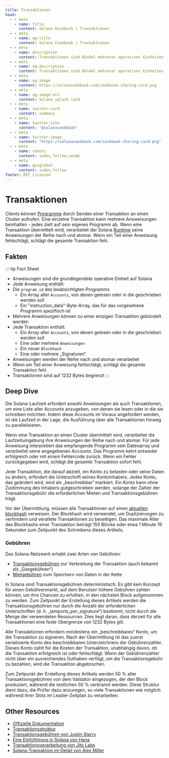 ```yaml
---
title: Transaktionen
head:
  - - meta
    - name: title
      content: Solana Kochbuch | Transaktionen
  - - meta
    - name: og:title
      content: Solana Cookbook | Transaktionen
  - - meta
    - name: description
      content: Transaktionen sind Bündel mehrerer operativer Einheiten auf Solana. Erfahren Sie mehr über Transaktions- und Kernkonzepte im Solana-Kochbuch.
  - - meta
    - name: og:description
      content: Transaktionen sind Bündel mehrerer operativer Einheiten auf Solana. Erfahren Sie mehr über Transaktions- und Kernkonzepte im Solana-Kochbuch.
  - - meta
    - name: og:image
      content: https://solanacookbook.com/cookbook-sharing-card.png
  - - meta
    - name: og:image:alt
      content: Solana splash card
  - - meta
    - name: twitter:card
      content: summary
  - - meta
    - name: twitter:site
      content: "@solanacookbook"
  - - meta
    - name: twitter:image
      content: "https://solanacookbook.com/cookbook-sharing-card.png"
  - - meta
    - name: robots
      content: index,follow,noodp
  - - meta
    - name: googlebot
      content: index,follow
footer: MIT Licensed
---
```


# Transaktionen

Clients können [Programme](./programs.md) durch Senden einer Transaktion an einen Cluster aufrufen. Eine einzelne Transaktion kann mehrere Answeisungen beinhalten - jedes zielt auf sein eigenes Programm ab.
Wenn eine Transaktion übermittelt wird, verarbeitet der Solana [Runtime](https://docs.solana.com/developing/programming-model/runtime) seine Anweisungen der Reihe nach und atomar. Wenn ein Teil einer Anweisung fehlschlägt, schlägt die gesamte Transaktion fehl.

## Fakten

::: tip Fact Sheet
- Anweisungen sind die grundlegendste operative Einheit auf Solana
- Jede Anweisung enthält:
- Die `program_id` des beabsichtigten Programms
    - Ein Array aller `Accounts`, von denen gelesen oder in die geschrieben werden soll
    - Ein "instruction_data"-Byte-Array, das für das vorgesehene Programm spezifisch ist
- Mehrere Anweisungen können zu einer einzigen Transaktion gebündelt werden
- Jede Transaktion enthält:
    - Ein Array aller `Accounts`, von denen gelesen oder in die geschrieben werden soll
    - Eine oder mehrere `Anweisungen`
    - Ein neuer `Blockhash`
    - Eine oder mehrere „Signaturen“.
- Anweisungen werden der Reihe nach und atomar verarbeitet
- Wenn ein Teil einer Anweisung fehlschlägt, schlägt die gesamte Transaktion fehl.
- Transaktionen sind auf 1232 Bytes begrenzt
:::

## Deep Dive

Die Solana-Laufzeit erfordert sowohl Anweisungen als auch Transaktionen, um eine Liste aller Accounts anzugeben, von denen sie lesen oder in die sie schreiben möchten. Indem diese Accounts im Voraus angefordert werden, ist die Laufzeit in der Lage,
die Ausführung über alle Transaktionen hinweg zu parallelisieren.

Wenn eine Transaktion an einen Cluster übermittelt wird, verarbeitet die Laufzeitumgebung ihre Anweisungen der Reihe nach und atomar. Für jede Anweisung interpretiert das empfangende Programm sein Datenarray und verarbeitet seine angegebenen Accounts. Das Programm kehrt entweder erfolgreich oder mit einem Fehlercode zurück. Wenn ein Fehler zurückgegeben wird, schlägt die gesamte Transaktion sofort fehl.

Jede Transaktion, die darauf abzielt, ein Konto zu belasten oder seine Daten zu ändern, erfordert die Unterschrift seines Kontoinhabers. Jedes Konto, das geändert wird, wird als „beschreibbar“ markiert. Ein Konto kann ohne Zustimmung des Inhabers gutgeschrieben werden, solange der Zahler der Transaktionsgebühr die erforderlichen Mieten und Transaktionsgebühren trägt.

Vor der Übermittlung, müssen alle Transaktionen auf einen [aktuellen blockhash](https://docs.solana.com/developing/programming-model/transactions#recent-blockhash) verweisen.
Der Blockhash wird verwendet, um Duplizierungen zu verhindern und veraltete Transaktionen zu beseitigen. Das maximale Alter des Blockhashs einer Transaktion beträgt 150 Blöcke oder etwa 1 Minute 19 Sekunden zum Zeitpunkt des Schreibens dieses Artikels.

### Gebühren

Das Solana-Netzwerk erhebt zwei Arten von Gebühren:

- [Transaktionsgebühren](https://docs.solana.com/transaction_fees) zur Verbreitung der Transaktion (auch bekannt als „Gasgebühren“)
- [Mietgebühren](https://docs.solana.com/developing/programming-model/accounts#rent) zum Speichern von Daten in der Kette

In Solana sind Transaktionsgebühren deterministisch: Es gibt kein Konzept für einen Gebührenmarkt, auf dem Benutzer höhere Gebühren zahlen können, um ihre Chancen zu erhöhen, in den nächsten Block aufgenommen zu werden.
Zum Zeitpunkt der Erstellung dieses Artikels werden die Transaktionsgebühren nur durch die Anzahl der erforderlichen Unterschriften (d. h. „lamports_per_signature“) bestimmt, nicht durch die Menge der verwendeten Ressourcen.
Dies liegt daran, dass derzeit für alle Transaktionen eine feste Obergrenze von 1232 Bytes gilt.

Alle Transaktionen erfordern mindestens ein „beschreibbares“ Konto, um die Transaktion zu signieren. Nach der Übermittlung ist das zuerst serialisierte Konto des beschreibbaren Unterzeichners der Gebührenzahler.
Dieses Konto zahlt für die Kosten der Transaktion, unabhängig davon, ob die Transaktion erfolgreich ist oder fehlschlägt. Wenn der Gebührenzahler nicht über ein ausreichendes Guthaben verfügt, um die Transaktionsgebühr zu bezahlen, wird die Transaktion abgebrochen.

Zum Zeitpunkt der Erstellung dieses Artikels werden 50 % aller Transaktionsgebühren von dem Validator eingezogen, der den Block produziert, während die restlichen 50 % verbrannt werden.
Diese Struktur dient dazu, die Prüfer dazu anzuregen, so viele Transaktionen wie möglich während ihrer Slots im Leader-Zeitplan zu verarbeiten.

## Other Resources

- [Offizielle Dokumentation](https://docs.solana.com/developing/programming-model/Transaktionen)
- [Transaktionsstruktur](https://solana.wiki/docs/solidity-guide/transactions/#solana-transaction-structure)
- [Transaktionsgebühren von Justin Starry](https://jstarry.notion.site/transactions-Fees-f09387e6a8d84287aa16a34ecb58e239)
- [Eine Einfühhrung in Solana von Hana](https://2501babe.github.io/posts/solana101.html)
- [Transaktionsverarbeitung von Jito Labs](https://jito-labs.medium.com/solana-validator-101-transaction-processing-90bcdc271143)
- [Solana-Transaktion im Detail von Alex Miller](https://medium.com/@asmiller1989/solana-transactions-in-depth-1f7f7fe06ac2)
